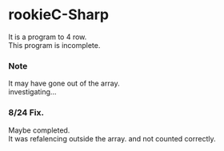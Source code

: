 # rookieC-Sharp
It is a program to 4 row.<br>
This program is incomplete.

### Note
It may have gone out of the array.<br>
investigating...

### 8/24 Fix.
Maybe completed.<br>
It was refalencing outside the array.
and not counted correctly.
